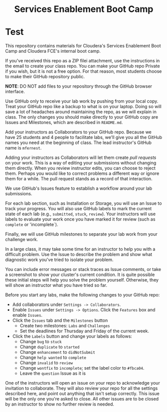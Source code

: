 # <center>Services Enablement Boot Camp 
# <center> 
# Test

This repository contains materials for Cloudera's Services Enablement
Boot Camp and Cloudera FCE's internal boot camp.

If you've received this repo as a ZIP filei attachment, use the
instructions in the email to create your class repo. You can make
your GitHub repo Private if you wish, but it is not a free option.
For that reason, most students choose to make their GitHub repository
public.

<strong>NOTE</strong>: DO NOT add files to your repository through
the GitHub browser interface.


Use GitHub only to receive your lab work by pushing from your local
copy. Treat your GitHub repo like a backup to what is on your laptop.
Doing so will save a lot of headaches around maintaining the repo,
as we will explain in class. The only changes you should make directly
to your GitHub copy are Issues and Milestones, which are described in
`README.md`.

Add your instructors as Collaborators to your GitHub repo. Because
we have 25 students and 4 people to facilitate labs, we'll give you
all the GitHub names you need at the beginning of class. The lead
instructor's GitHub name is `mfernest`.

Adding your instructors as Collaborators will let them create <i>pull
requests</i> on your work. This is a way of editing your submissions
without changing them directly.  When you review instructor edits,
you can choose to reject them. Perhaps you would like to correct
problems a different way or ignore them for a while. The pull request
stands as a record of that interaction.

We use GitHub's Issues feature to establish a workflow around your
lab submissions.

For each lab section, such as Installation or Storage, you will use
an Issue to track your progress. You will also use GitHub labels
to mark the current state of each lab (e.g., `submitted`, `stuck`,
`review`). Your instructors will use labels to evaluate your work
once you have marked it for review (such as `complete` or 'incomplete`).

Finally, we will use GitHub milestones to separate your lab work
from your challenge work.

In a large class, it may take some time for an instructor to help you with a difficult problem.
Use the Issue to describe the problem and show what diagnostic work you've tried to isolate your problem.

You can include error messages or stack traces as Issue comments,
or take a screenshot to show your cluster's current condition.  It
is quite possible these initial steps will help you solve the problem
yourself. Otherwise, they will show an instructor what you have
tried so far.

Before you start any labs, make the following changes to your GitHub
repo:

* Add collaborators under `Settings -> Collaborators`.
* Enable `Issues` under `Settings -> Options`. Click the `Features` box and enable `Issues`.
* Click the `Issues` tab and the `Milestones` button
    * Create two milestones: `Labs` and `Challenges`
    * Set the deadlines for Thursday and Friday of the current week.
* Click the `Labels` button and change your labels as follows:
    * Change `bug` to `stuck` 
    * Change `duplicate` to `started`
    * Change `enhancement` to `didNotSubmit`
    * Change `help wanted` to `complete`
    * Change `invalid` to `review`
    * Change `wontfix` to `incomplete`; set the label color to `#fbca04`.
    * Leave the `question` Issue as it is

One of the instructors will open an issue on your repo to acknowledge
your invitation to collaborate. They will also review your repo for
all the settings described here, and point out anything that isn't
setup correctly. This issue will be the only one you're asked to
close.  All other issues are to be closed by an instructor to show
no further review is needed.

